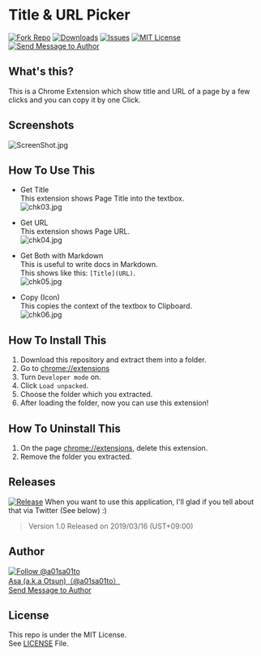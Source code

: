 # Title & URL Picker

[![Fork Repo](https://img.shields.io/github/forks/a01sa01to/TitleAndURL_Picker?style=social&maxAge=3600)](https://github.com/a01sa01to/TitleAndURL_Picker/fork) [![Downloads](https://img.shields.io/github/downloads/a01sa01to/TitleAndURL_Picker/total?maxAge=3600, "Download")](https://github.com/a01sa01to/TitleAndURL_Picker/releases) [![Issues](https://img.shields.io/github/issues/a01sa01to/TitleAndURL_Picker?maxAge=3600, "Issues")](https://github.com/a01sa01to/TitleAndURL_Picker/issues) [![MIT License](https://img.shields.io/github/license/a01sa01to/TitleAndURL_Picker?maxAge=3600, "License")](https://github.com/a01sa01to/TitleAndURL_Picker/blob/master/LICENSE) [![Send Message to Author](https://img.shields.io/static/v1?style=flat&logo=twitter&label=Message&color=1da1f2&link=https%3A%2F%2Ftwitter.com%2Fmessages%2Fcompose%3Frecipient_id%3D4273512934&link=https%3A%2F%2Ftwitter.com%2Fmessages%2Fcompose%3Frecipient_id%3D4273512934&message=%40a01sa01to&maxAge=3600, "Send Message to Author")](https://twitter.com/messages/compose?recipient_id=4273512934)<br>

## What's this?

This is a Chrome Extension which show title and URL of a page by a few clicks and you can copy it by one Click.

## Screenshots

![ScreenShot.jpg](https://qiita-image-store.s3.amazonaws.com/0/279132/f046ac32-197e-8eb7-e0ce-4de722977d35.jpeg)

## How To Use This

- Get Title<br>
  This extension shows Page Title into the textbox.<br>
  ![chk03.jpg](https://qiita-image-store.s3.amazonaws.com/0/279132/cb56347e-ff12-2c59-c917-8854ce573d16.jpeg)

- Get URL<br>
  This extension shows Page URL.<br>
  ![chk04.jpg](https://qiita-image-store.s3.amazonaws.com/0/279132/606a2569-6e1b-6862-8eff-b64367bfea1a.jpeg)

- Get Both with Markdown<br>
  This is useful to write docs in Markdown.<br>
  This shows like this: `[Title](URL)`.<br>
  ![chk05.jpg](https://qiita-image-store.s3.amazonaws.com/0/279132/12fa7811-474e-5af0-5ca0-b53ecf0fe21c.jpeg)

- Copy (Icon)<br>
  This copies the context of the textbox to Clipboard.<br>
  ![chk06.jpg](https://qiita-image-store.s3.amazonaws.com/0/279132/95058e09-b964-ce49-d5eb-8f1785a47edc.jpeg)

## How To Install This

1. Download this repository and extract them into a folder.
2. Go to <chrome://extensions>
3. Turn `Developer mode` on.
4. Click `Load unpacked`.
5. Choose the folder which you extracted.
6. After loading the folder, now you can use this extension!

## How To Uninstall This

1. On the page <chrome://extensions>, delete this extension.
2. Remove the folder you extracted.

## Releases

[![Release](https://img.shields.io/github/v/release/a01sa01to/TitleAndURL_Picker?label=Latest%20release&maxAge=3600)](https://github.com/a01sa01to/TitleAndURL_Picker/releases) When you want to use this application, I'll glad if you tell about that via Twitter (See below) :)

> Version 1.0 Released on 2019/03/16 (UST+09:00)

## Author

[![Follow @a01sa01to](https://img.shields.io/twitter/follow/a01sa01to?label=Follow&style=social&maxAge=3600, "Follow")](https://twitter.com/intent/follow?screen_name=a01sa01to)<br>
[Asa (a.k.a Otsun)（@a01sa01to）](https://twitter.com/a01sa01to)<br>
[Send Message to Author](https://twitter.com/messages/compose?recipient_id=4273512934)

## License

This repo is under the MIT License.<br>
See [LICENSE](https://github.com/a01sa01to/TitleAndURL_Picker/blob/master/LICENSE) File.
